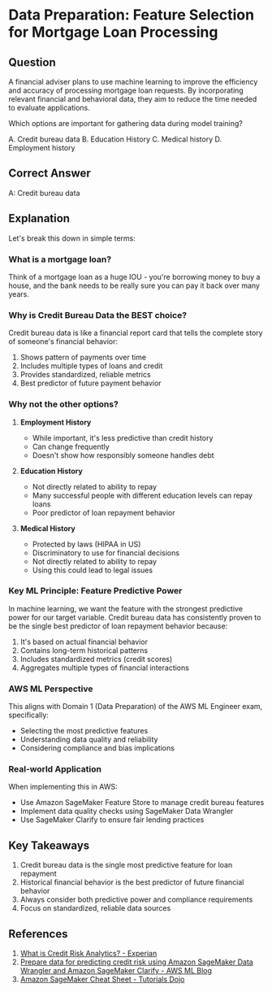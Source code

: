 # Data Preparation: Feature Selection for Mortgage Loan Processing

## Question
A financial adviser plans to use machine learning to improve the efficiency and accuracy of processing mortgage loan requests. By incorporating relevant financial and behavioral data, they aim to reduce the time needed to evaluate applications.

Which options are important for gathering data during model training?

A. Credit bureau data
B. Education History
C. Medical history
D. Employment history

## Correct Answer
A: Credit bureau data

## Explanation

Let's break this down in simple terms:

### What is a mortgage loan?
Think of a mortgage loan as a huge IOU - you're borrowing money to buy a house, and the bank needs to be really sure you can pay it back over many years.

### Why is Credit Bureau Data the BEST choice?
Credit bureau data is like a financial report card that tells the complete story of someone's financial behavior:
1. Shows pattern of payments over time
2. Includes multiple types of loans and credit
3. Provides standardized, reliable metrics
4. Best predictor of future payment behavior

### Why not the other options?

1. **Employment History**
   - While important, it's less predictive than credit history
   - Can change frequently
   - Doesn't show how responsibly someone handles debt

2. **Education History**
   - Not directly related to ability to repay
   - Many successful people with different education levels can repay loans
   - Poor predictor of loan repayment behavior

3. **Medical History**
   - Protected by laws (HIPAA in US)
   - Discriminatory to use for financial decisions
   - Not directly related to ability to repay
   - Using this could lead to legal issues

### Key ML Principle: Feature Predictive Power
In machine learning, we want the feature with the strongest predictive power for our target variable. Credit bureau data has consistently proven to be the single best predictor of loan repayment behavior because:
1. It's based on actual financial behavior
2. Contains long-term historical patterns
3. Includes standardized metrics (credit scores)
4. Aggregates multiple types of financial interactions

### AWS ML Perspective
This aligns with Domain 1 (Data Preparation) of the AWS ML Engineer exam, specifically:
- Selecting the most predictive features
- Understanding data quality and reliability
- Considering compliance and bias implications

### Real-world Application
When implementing this in AWS:
- Use Amazon SageMaker Feature Store to manage credit bureau features
- Implement data quality checks using SageMaker Data Wrangler
- Use SageMaker Clarify to ensure fair lending practices

## Key Takeaways
1. Credit bureau data is the single most predictive feature for loan repayment
2. Historical financial behavior is the best predictor of future financial behavior
3. Always consider both predictive power and compliance requirements
4. Focus on standardized, reliable data sources

## References

1. [What is Credit Risk Analytics? - Experian](https://www.experian.com/blogs/insights/what-is-credit-risk-analytics/)
2. [Prepare data for predicting credit risk using Amazon SageMaker Data Wrangler and Amazon SageMaker Clarify - AWS ML Blog](https://aws.amazon.com/blogs/machine-learning/prepare-data-for-predicting-credit-risk-using-amazon-sagemaker-data-wrangler-and-amazon-sagemaker-clarify/)
3. [Amazon SageMaker Cheat Sheet - Tutorials Dojo](https://tutorialsdojo.com/amazon-sagemaker/)

